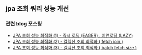 ## jpa 조회 쿼리 성능 개선

### 관련 blog 포스팅 

- [JPA 조회 성능 최적화 (1) - 즉시 로딩 (EAGER) , 지연로딩 (LAZY)](https://jhkim593.github.io/2023-03-24/JPA(2))
- [JPA 조회 성능 최적화 (2) - 컬렉션 조회 최적화 ( fetch join )](https://jhkim593.github.io/2023-03-24/JPA(3))
- [JPA 조회 성능 최적화 (3) - 컬렉션 조회 최적화 ( batch fetch size )](https://jhkim593.github.io/2023-03-24/JPA(4))
